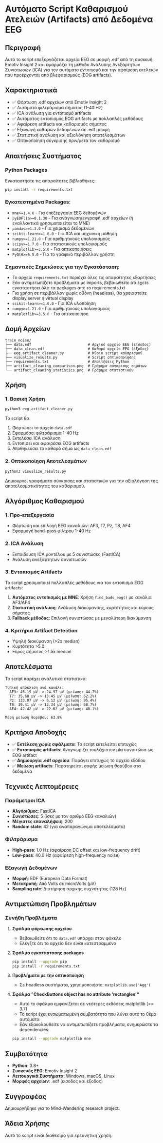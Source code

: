# Αυτόματο Script Καθαρισμού Ατελειών (Artifacts) από Δεδομένα EEG

## Περιγραφή

Αυτό το script επεξεργάζεται αρχεία EEG σε μορφή .edf από τη συσκευή Emotiv Insight 2 και εφαρμόζει τη μέθοδο Ανάλυσης Ανεξάρτητων Συνιστωσών (ICA) για τον αυτόματο εντοπισμό και την αφαίρεση ατελειών που προέρχονται από βλεφαρισμούς (EOG artifacts).

## Χαρακτηριστικά

- ✅ Φόρτωση .edf αρχείων από Emotiv Insight 2
- ✅ Αυτόματο φιλτράρισμα σήματος (1-40 Hz)
- ✅ ICA ανάλυση για εντοπισμό artifacts
- ✅ Αυτόματος εντοπισμός EOG artifacts με πολλαπλές μεθόδους
- ✅ Αφαίρεση artifacts και καθαρισμός σήματος
- ✅ Εξαγωγή καθαρών δεδομένων σε .edf μορφή
- ✅ Στατιστική ανάλυση και αξιολόγηση αποτελεσμάτων
- ✅ Οπτικοποίηση σύγκρισης πριν/μετά τον καθαρισμό

## Απαιτήσεις Συστήματος

### Python Packages
Εγκαταστήστε τις απαραίτητες βιβλιοθήκες:

```bash
pip install -r requirements.txt
```

### Εγκατεστημένα Packages:
- `mne>=1.4.0` - Για επεξεργασία EEG δεδομένων
- `pyEDFlib>=0.1.30` - Για ανάγνωση/εγγραφή .edf αρχείων (ή εναλλακτικά χρησιμοποιείται το MNE)
- `pandas>=1.3.0` - Για χειρισμό δεδομένων
- `scikit-learn>=1.0.0` - Για ICA και μηχανική μάθηση
- `numpy>=1.21.0` - Για αριθμητικούς υπολογισμούς
- `scipy>=1.7.0` - Για στατιστικούς υπολογισμούς
- `matplotlib>=3.5.0` - Για οπτικοποιήσεις
- `PyQt6>=6.5.0` - Για το γραφικό περιβάλλον χρήστη

### Σημαντικές Σημειώσεις για την Εγκατάσταση:
- Το αρχείο `requirements.txt` περιέχει όλες τις απαραίτητες εξαρτήσεις
- Εάν αντιμετωπίζετε προβλήματα με imports, βεβαιωθείτε ότι έχετε εγκαταστήσει όλα τα packages από το requirements.txt
- Για χρήση σε περιβάλλον χωρίς οθόνη (headless), θα χρειαστείτε display server ή virtual display
- `scikit-learn>=1.0.0` - Για ICA υλοποίηση
- `numpy>=1.21.0` - Για αριθμητικούς υπολογισμούς
- `matplotlib>=3.5.0` - Για οπτικοποίηση

## Δομή Αρχείων

```
train_noise/
├── data.edf                          # Αρχικό αρχείο EEG (είσοδος)
├── data_clean.edf                    # Καθαρό αρχείο EEG (έξοδος)
├── eeg_artifact_cleaner.py           # Κύριο script καθαρισμού
├── visualize_results.py              # Script οπτικοποίησης
├── requirements.txt                  # Απαιτήσεις Python
├── artifact_cleaning_comparison.png  # Γράφημα σύγκρισης σημάτων
└── artifact_cleaning_statistics.png  # Γράφημα στατιστικών
```

## Χρήση

### 1. Βασική Χρήση

```bash
python3 eeg_artifact_cleaner.py
```

Το script θα:
1. Φορτώσει το αρχείο `data.edf`
2. Εφαρμόσει φιλτράρισμα 1-40 Hz
3. Εκτελέσει ICA ανάλυση
4. Εντοπίσει και αφαιρέσει EOG artifacts
5. Αποθηκεύσει το καθαρό σήμα ως `data_clean.edf`

### 2. Οπτικοποίηση Αποτελεσμάτων

```bash
python3 visualize_results.py
```

Δημιουργεί γραφήματα σύγκρισης και στατιστικών για την αξιολόγηση της αποτελεσματικότητας του καθαρισμού.

## Αλγόριθμος Καθαρισμού

### 1. Προ-επεξεργασία
- Φόρτωση και επιλογή EEG καναλιών: AF3, T7, Pz, T8, AF4
- Εφαρμογή band-pass φίλτρου 1-40 Hz

### 2. ICA Ανάλυση
- Εκπαίδευση ICA μοντέλου με 5 συνιστώσες (FastICA)
- Ανάλυση ανεξάρτητων συνιστωσών

### 3. Εντοπισμός Artifacts
Το script χρησιμοποιεί πολλαπλές μεθόδους για τον εντοπισμό EOG artifacts:

1. **Αυτόματος εντοπισμός με MNE**: Χρήση `find_bads_eog()` με κανάλια AF3/AF4
2. **Στατιστική ανάλυση**: Ανάλυση διακύμανσης, κυρτότητας και εύρους σήματος
3. **Fallback μέθοδος**: Επιλογή συνιστώσας με μεγαλύτερη διακύμανση

### 4. Κριτήρια Artifact Detection
- Υψηλή διακύμανση (>2x median)
- Κυρτότητα >5.0 
- Εύρος σήματος >1.5x median

## Αποτελέσματα

Το script παρέχει αναλυτικά στατιστικά:

```
Τυπική απόκλιση ανά κανάλι:
  AF3: 45.19 μV -> 24.97 μV (μείωση: 44.7%)
  T7: 35.60 μV -> 13.45 μV (μείωση: 62.2%)
  Pz: 133.07 μV -> 6.12 μV (μείωση: 95.4%)
  T8: 39.41 μV -> 12.34 μV (μείωση: 68.7%)
  AF4: 42.42 μV -> 22.02 μV (μείωση: 48.1%)

Μέση μείωση θορύβου: 63.8%
```

## Κριτήρια Αποδοχής

- ✅ **Εκτέλεση χωρίς σφάλματα**: Το script εκτελείται επιτυχώς
- ✅ **Εντοπισμός artifacts**: Αναγνωρίζει τουλάχιστον μία συνιστώσα ως EOG artifact
- ✅ **Δημιουργία .edf αρχείου**: Παράγει επιτυχώς το αρχείο εξόδου
- ✅ **Μείωση artifacts**: Παρατηρείται σαφής μείωση θορύβου στα δεδομένα

## Τεχνικές Λεπτομέρειες

### Παράμετροι ICA
- **Αλγόριθμος**: FastICA
- **Συνιστώσες**: 5 (ίσες με τον αριθμό EEG καναλιών)
- **Μέγιστες επαναλήψεις**: 200
- **Random state**: 42 (για αναπαραγώγιμα αποτελέσματα)

### Φιλτράρισμα
- **High-pass**: 1.0 Hz (αφαίρεση DC offset και low-frequency drift)
- **Low-pass**: 40.0 Hz (αφαίρεση high-frequency noise)

### Εξαγωγή Δεδομένων
- **Μορφή**: EDF (European Data Format)
- **Μετατροπή**: Από Volts σε microVolts (μV)
- **Sampling rate**: Διατήρηση αρχικής συχνότητας (128 Hz)

## Αντιμετώπιση Προβλημάτων

### Συνήθη Προβλήματα

1. **Σφάλμα φόρτωσης αρχείου**
   - Βεβαιωθείτε ότι το `data.edf` υπάρχει στον φάκελο
   - Ελέγξτε ότι το αρχείο δεν είναι κατεστραμμένο

2. **Σφάλμα εγκατάστασης packages**
   ```bash
   pip install --upgrade pip
   pip install -r requirements.txt
   ```

3. **Προβλήματα με την οπτικοποίηση**
   - Σε headless συστήματα, χρησιμοποιήστε: `matplotlib.use('Agg')`

4. **Σφάλμα "CheckButtons object has no attribute 'rectangles'"**
   - Αυτό το σφάλμα εμφανίζεται σε νεότερες εκδόσεις matplotlib (>= 3.7)
   - Το script έχει ενσωματωμένη συμβατότητα που λύνει αυτό το θέμα αυτόματα
   - Εάν εξακολουθείτε να αντιμετωπίζετε προβλήματα, ενημερώστε τα dependencies:
   ```bash
   pip install --upgrade matplotlib mne
   ```

## Συμβατότητα

- **Python**: 3.8+
- **Συσκευές EEG**: Emotiv Insight 2
- **Λειτουργικά Συστήματα**: Windows, macOS, Linux
- **Μορφές αρχείων**: .edf (είσοδος και έξοδος)

## Συγγραφέας

Δημιουργήθηκε για το Mind-Wandering research project.

## Άδεια Χρήσης

Αυτό το script είναι διαθέσιμο για ερευνητική χρήση.